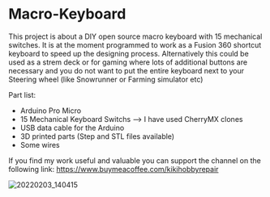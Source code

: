 # Macro-Keyboard
This project is about a DIY open source macro keyboard with 15 mechanical switches. It is at the moment programmed to work as a Fusion 360 shortcut keyboard to speed up the designing process. Alternatively this could be used as a strem deck or for gaming where lots of additional buttons are necessary and you do not want to put the entire keyboard next to your Steering wheel (like Snowrunner or Farming simulator etc)

Part list:
- Arduino Pro Micro
- 15 Mechanical Keyboard Switchs --> I have used CherryMX clones
- USB data cable for the Arduino
- 3D printed parts (Step and STL files available)
- Some wires


If you find my work useful and valuable you can support the channel on the following link: https://www.buymeacoffee.com/kikihobbyrepair

![20220203_140415](https://user-images.githubusercontent.com/97908564/152562302-1fe0f448-b6aa-4867-a96c-e66f0f5d9921.jpg)
